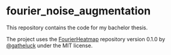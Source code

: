 # fourier_noise_augmentation

This repository contains the code for my bachelor thesis.

The project uses the [FourierHeatmap](https://github.com/gatheluck/FourierHeatmap/tree/v0.1.0) repository version 0.1.0
by [@gatheluck](https://github.com/gatheluck) under the MIT license.

